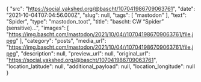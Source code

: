 {
  "src": "https://social.yakshed.org/@bascht/107041986709063761",
  "date": "2021-10-04T07:04:56.000Z",
  "slug": null,
  "tags": [
    "mastodon"
  ],
  "text": "Spider",
  "type": "mastodon_toot",
  "title": "bascht: CW “Spider” (sensitive)…",
  "images": [
    "https://img.bascht.com/mastodon/2021/10/04//107041986709063761/file.jpeg"
  ],
  "category": "posts",
  "media_url": "https://img.bascht.com/mastodon/2021/10/04//107041986709063761/file.jpeg",
  "description": null,
  "preview_url": null,
  "original_url": "https://social.yakshed.org/@bascht/107041986709063761",
  "location_latitude": null,
  "additional_payload": null,
  "location_longitude": null
}